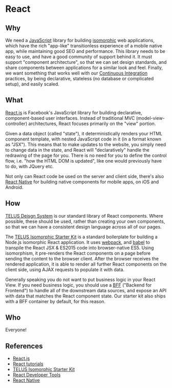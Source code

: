 # React

## Why

We need a [JavaScript](javascript.md) library for building [isomorphic](isomorphic.md) web applications, which have the rich "app-like" transitionless experience of a mobile native app, while maintaining good SEO and performance. This library needs to be easy to use, and have a good community of support behind it. It must support "component architecture", so that we can set design standards, and share components between applications for a similar look and feel. Finally, we want something that works well with our [Continuous Integration](../delivery/continuous-integration.md) practices, by being declarative, stateless (no database or complicated setup), and easily scaled.

## What

[React.js](https://facebook.github.io/react/) is Facebook's JavaScript library for building declarative, component-based user interfaces. Instead of traditional MVC (model-view-controller) architectures, React focuses primarily on the "view" portion.

Given a data object (called "state"), it deterministically renders your HTML component template, with nested JavaScript code in it (in a format known as "JSX"). This means that to make updates to the website, you simply need to change data in the state, and React will "declaratively" handle the redrawing of the page for you. There is no need for you to define the control flow, i.e. "how the HTML DOM is updated", like one would previously have to do, with JQuery etc.

Not only can React code be used on the server and client side, there's also [React Native](https://facebook.github.io/react-native/) for building native components for mobile apps, on iOS and Android.

## How

[TELUS Deisgn System](http://tds.telus.com/) is our standard library of React components. Where possible, these should be used, rather than creating your own components, so that we can have a consistent design language across all of our pages.

The [TELUS Isomorphic Starter Kit](https://github.com/telusdigital/telus-isomorphic-starter-kit) is a standard boilerplate for building a Node.js isomorphic React application. It uses [webpack](webpack.md), and [babel](babel.md) to transpile the React JSX & ES2015 code into browser-native ES5. Using isomorphism, it pre-renders the React components on a page before sending the content to the browser client. After the browser receives the rendered application, it is able to render all further React components on the client side, using AJAX requests to populate it with data.

Generally speaking you do not want to put business logic in your React View. If you need business logic, you should use a [BFF](bff.md) ("Backend for Frontend") to handle all of the downstream data sources, and expose an API with data that matches the React component state. Our starter kit also ships with a BFF container by default, for this reason.

## Who

Everyone!

## References

- [React.js](https://facebook.github.io/react/)
- [React tutorials](https://egghead.io/technologies/react)
- [TELUS Isomorphic Starter Kit](https://github.com/telusdigital/telus-isomorphic-starter-kit)
- [React Developer Tools](https://github.com/facebook/react-devtools)
- [React Native](https://facebook.github.io/react-native/)